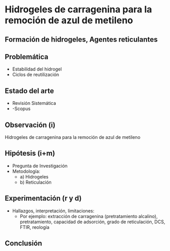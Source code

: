 # Hidrogeles de carragenina para la remoción de azul de metileno

## Formación de hidrogeles, Agentes reticulantes

## Problemática
- Estabilidad del hidrogel
- Ciclos de reutilización

## Estado del arte
- Revisión Sistemática
- -Scopus

## Observación (i)
Hidrogeles de carragenina para la remoción de azul de metileno

## Hipótesis (i+m)
- Pregunta de Investigación
- Metodología:
  - a) Hidrogeles
  - b) Reticulación

## Experimentación (r y d)
- Hallazgos, interpretación, limitaciones:
  - Por ejemplo: extracción de carragenina (pretratamiento alcalino), pretratamiento, capacidad de adsorción, grado de reticulación, DCS, FTIR, reología

## Conclusión

